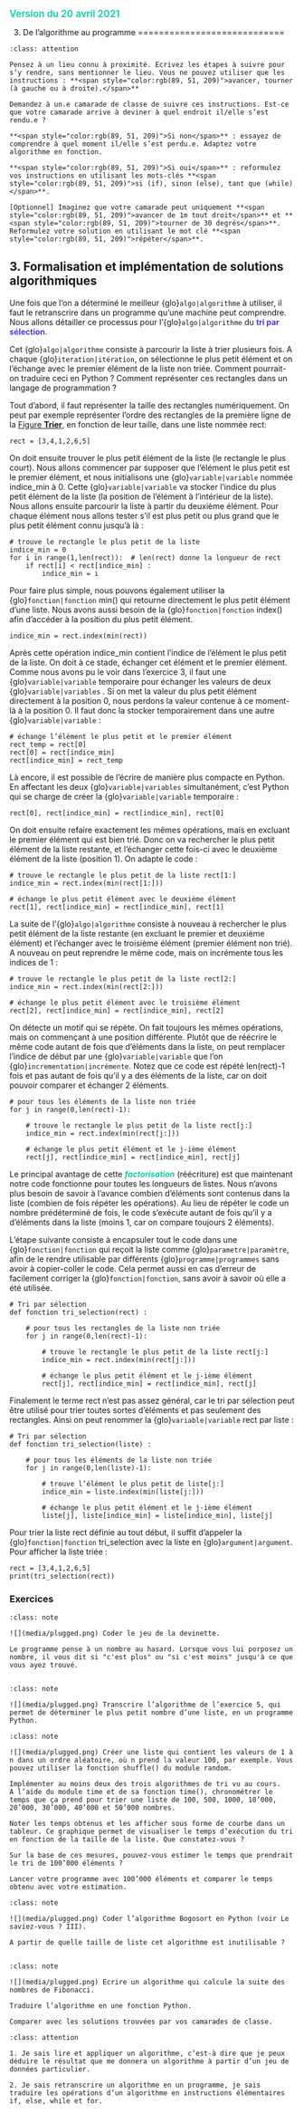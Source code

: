 <span style="color:rgb(13, 204, 166);font-weight:600; font-size:1.2em">Version du 20 avril 2021</span>

3. De l’algorithme au programme
============================

````{admonition} Matière à réfléchir II
:class: attention

Pensez à un lieu connu à proximité. Ecrivez les étapes à suivre pour s’y rendre, sans mentionner le lieu. Vous ne pouvez utiliser que les instructions : **<span style="color:rgb(89, 51, 209)">avancer, tourner (à gauche ou à droite).</span>**

Demandez à un.e camarade de classe de suivre ces instructions. Est-ce que votre camarade arrive à deviner à quel endroit il/elle s’est rendu.e ?

**<span style="color:rgb(89, 51, 209)">Si non</span>** : essayez de comprendre à quel moment il/elle s’est perdu.e. Adaptez votre algorithme en fonction. 

**<span style="color:rgb(89, 51, 209)">Si oui</span>** : reformulez vos instructions en utilisant les mots-clés **<span style="color:rgb(89, 51, 209)">si (if), sinon (else), tant que (while)</span>**.

[Optionnel] Imaginez que votre camarade peut uniquement **<span style="color:rgb(89, 51, 209)">avancer de 1m tout droit</span>** et **<span style="color:rgb(89, 51, 209)">tourner de 30 degrés</span>**. Reformulez votre solution en utilisant le mot clé **<span style="color:rgb(89, 51, 209)">répéter</span>**.

````

## 3. Formalisation et implémentation de solutions algorithmiques

Une fois que l’on a déterminé le meilleur {glo}`algo|algorithme` à utiliser, il faut le retranscrire dans un programme qu’une machine peut comprendre. Nous allons détailler ce processus pour l’{glo}`algo|algorithme` du **<span style="color:rgb(89, 51, 209)">tri par sélection</span>**. 

Cet {glo}`algo|algorithme` consiste à parcourir la liste à trier plusieurs fois. A chaque {glo}`iteration|itération`, on sélectionne le plus petit élément et on l’échange avec le premier élément de la liste non triée. Comment pourrait-on traduire ceci en Python ? Comment représenter ces rectangles dans un langage de programmation ? 

Tout d’abord, il faut représenter la taille des rectangles numériquement. On peut par exemple représenter l’ordre des rectangles de la première ligne de la <a href="../algorithmes-classiques/eleve.html#fig-trier">Figure **Trier**</a>, en fonction de leur taille, dans une liste nommée  rect:

```
rect = [3,4,1,2,6,5]
```

On doit ensuite trouver le plus petit élément de la liste (le rectangle le plus court). Nous allons commencer par supposer que l’élément le plus petit est le premier élément, et nous initialisons une {glo}`variable|variable` nommée indice_min à 0. Cette {glo}`variable|variable` va stocker l’indice du plus petit élément de la liste (la position de l’élément à l’intérieur de la liste). Nous allons ensuite parcourir la liste à partir du deuxième élément. Pour chaque élément nous allons tester s’il est plus petit ou plus grand que le plus petit élément connu jusqu’à là :

```
# trouve le rectangle le plus petit de la liste
indice_min = 0 
for i in range(1,len(rect)):  # len(rect) donne la longueur de rect
    if rect[i] < rect[indice_min] :
        indice_min = i
```

Pour faire plus simple, nous pouvons également utiliser la {glo}`fonction|fonction` min() qui retourne directement le plus petit élément d’une liste. Nous avons aussi besoin de la {glo}`fonction|fonction` index() afin d’accéder à la position du plus petit élément.

```
indice_min = rect.index(min(rect))
```

Après cette opération indice_min contient l’indice de l’élément le plus petit de la liste. On doit à ce stade, échanger cet élément et le premier élément. Comme nous avons pu le voir dans l’exercice 3, il faut une {glo}`variable|variable` temporaire pour échanger les valeurs de deux {glo}`variable|variables` . Si on met la valeur du plus petit élément directement à la position 0, nous perdons la valeur contenue à ce moment-là à la position 0. Il faut donc la stocker temporairement dans une autre {glo}`variable|variable`  :

```
# échange l’élément le plus petit et le premier élément
rect_temp = rect[0]
rect[0] = rect[indice_min]
rect[indice_min] = rect_temp
```

Là encore, il est possible de l’écrire de manière plus compacte en Python. En affectant les deux {glo}`variable|variables` simultanément, c’est Python qui se charge de créer la {glo}`variable|variable` temporaire :


```
rect[0], rect[indice_min] = rect[indice_min], rect[0]
```

On doit ensuite refaire exactement les mêmes opérations, mais en excluant le premier élément qui est bien trié. Donc on va rechercher le plus petit élément de la liste restante, et l’échanger cette fois-ci avec le deuxième élément de la liste (position 1). On adapte le code :


```
# trouve le rectangle le plus petit de la liste rect[1:]
indice_min = rect.index(min(rect[1:]))

# échange le plus petit élément avec le deuxième élément
rect[1], rect[indice_min] = rect[indice_min], rect[1]
```

La suite de l’{glo}`algo|algorithme` consiste à nouveau à rechercher le plus petit élément de la liste restante (en excluant le premier et deuxième élément) et l’échanger avec le troisième élément (premier élément non trié). A nouveau on peut reprendre le même code, mais on incrémente tous les indices de 1 :

```
# trouve le rectangle le plus petit de la liste rect[2:]
indice_min = rect.index(min(rect[2:]))

# échange le plus petit élément avec le troisième élément
rect[2], rect[indice_min] = rect[indice_min], rect[2]
```

On détecte un motif qui se répète. On fait toujours les mêmes opérations, mais on commençant à une position différente. Plutôt que de réécrire le même code autant de fois que d’éléments dans la liste, on peut remplacer l’indice de début par une {glo}`variable|variable` que l’on {glo}`incrementation|incrémente`. Notez que ce code est répété len(rect)-1 fois et pas autant de fois qu’il y a des éléments de la liste, car on doit pouvoir comparer et échanger 2 éléments. 

```
# pour tous les éléments de la liste non triée
for j in range(0,len(rect)-1):

	# trouve le rectangle le plus petit de la liste rect[j:]
	indice_min = rect.index(min(rect[j:]))

    # échange le plus petit élément et le j-ième élément
    rect[j], rect[indice_min] = rect[indice_min], rect[j]
```

Le principal avantage de cette ***<span style="color:rgb(13, 204, 166)">factorisation</span>*** (réécriture) est que maintenant notre code fonctionne pour toutes les longueurs de listes. Nous n’avons plus besoin de savoir à l’avance combien d’éléments sont contenus dans la liste (combien de fois répéter les opérations). Au lieu de répéter le code un nombre prédéterminé de fois, le code s’exécute autant de fois qu’il y a d’éléments dans la liste (moins 1, car on compare toujours 2 éléments).

L’étape suivante consiste à encapsuler tout le code dans une {glo}`fonction|fonction` qui reçoit la liste comme {glo}`parametre|paramètre`, afin de le rendre utilisable par différents {glo}`programme|programmes` sans avoir à copier-coller le code. Cela permet aussi en cas d’erreur de facilement corriger la {glo}`fonction|fonction`, sans avoir à savoir où elle a été utilisée.

```
# Tri par sélection
def fonction tri_selection(rect) :
    
    # pour tous les rectangles de la liste non triée
    for j in range(0,len(rect)-1):
   
        # trouve le rectangle le plus petit de la liste rect[j:] 
        indice_min = rect.index(min(rect[j:]))
 
        # échange le plus petit élément et le j-ième élément
        rect[j], rect[indice_min] = rect[indice_min], rect[j]
```

Finalement le terme rect n’est pas assez général, car le tri par sélection peut être utilisé pour trier toutes sortes d’éléments et pas seulement des rectangles. Ainsi on peut renommer la {glo}`variable|variable` rect par liste :


```
# Tri par sélection
def fonction tri_selection(liste) :
    
    # pour tous les éléments de la liste non triée
    for j in range(0,len(liste)-1):
   
        # trouve l’élément le plus petit de liste[j:]
	    indice_min = liste.index(min(liste[j:]))
 
        # échange le plus petit élément et le j-ième élément
        liste[j], liste[indice_min] = liste[indice_min], liste[j]
```

Pour trier la liste rect définie au tout début, il suffit d’appeler la {glo}`fonction|fonction` tri_selection avec la liste en {glo}`argument|argument`. Pour afficher la liste triée :

```
rect = [3,4,1,2,6,5]
print(tri_selection(rect))
```

<!-- ````{admonition} Question philosophique

:class: note

Tout algorithme peut être exprimé sous forme de programme. 

Mais est-ce que derrière chaque programme se cache un algorithme ?

```` 
-->




### Exercices 

````{admonition} Exercice 16
:class: note

![](media/plugged.png) Coder le jeu de la devinette.

Le programme pense à un nombre au hasard. Lorsque vous lui porposez un nombre, il vous dit si "c'est plus" ou "si c'est moins" jusqu'à ce que vous ayez trouvé.
 
````

````{admonition} Exercice 17
:class: note

![](media/plugged.png) Transcrire l’algorithme de l’exercice 5, qui permet de déterminer le plus petit nombre d’une liste, en un programme Python.

````

````{admonition} Exercice 18
:class: note

![](media/plugged.png) Créer une liste qui contient les valeurs de 1 à n dans un ordre aléatoire, où n prend la valeur 100, par exemple. Vous pouvez utiliser la fonction shuffle() du module random.

Implémenter au moins deux des trois algorithmes de tri vu au cours.
A l’aide du module time et de sa fonction time(), chronométrer le temps que ça prend pour trier une liste de 100, 500, 1000, 10’000, 20’000, 30’000, 40’000 et 50’000 nombres. 

Noter les temps obtenus et les afficher sous forme de courbe dans un tableur. Ce graphique permet de visualiser le temps d’exécution du tri en fonction de la taille de la liste. Que constatez‑vous ?

Sur la base de ces mesures, pouvez-vous estimer le temps que prendrait le tri de 100’000 éléments ?

Lancer votre programme avec 100’000 éléments et comparer le temps obtenu avec votre estimation.

````


````{admonition} Exercice 19
:class: note

![](media/plugged.png) Coder l’algorithme Bogosort en Python (voir Le saviez-vous ? III). 

A partir de quelle taille de liste cet algorithme est inutilisable ?
 
````





````{admonition} Exercice 20
:class: note

![](media/plugged.png) Ecrire un algorithme qui calcule la suite des nombres de Fibonacci. 

Traduire l’algorithme en une fonction Python. 

Comparer avec les solutions trouvées par vos camarades de classe.
````


````{admonition} Ai-je compris ?
:class: attention

1. Je sais lire et appliquer un algorithme, c’est-à dire que je peux déduire le résultat que me donnera un algorithme à partir d’un jeu de données particulier.

2. Je sais retranscrire un algorithme en un programme, je sais traduire les opérations d’un algorithme en instructions élémentaires if, else, while et for.

````


